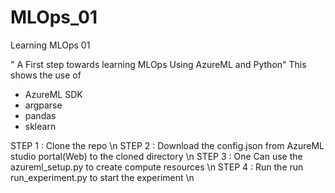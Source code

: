 # MLOps_01
Learning MLOps 01

" A First step towards learning MLOps Using AzureML and Python"
This shows the use of 
* AzureML SDK
* argparse
* pandas
* sklearn

STEP 1 : Clone the repo \n
STEP 2 : Download the config.json from AzureML studio portal(Web) to the cloned directory \n
STEP 3 : One Can use the azureml_setup.py to create compute resources \n
STEP 4 : Run the run run_experiment.py to start the experiment \n
